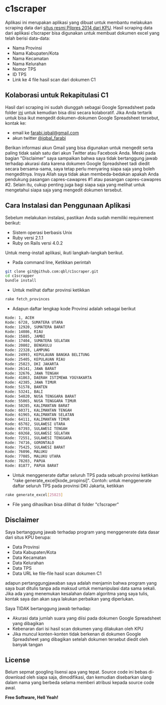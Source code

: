 c1scraper
=========

Aplikasi ini merupakan aplikasi yang dibuat untuk membantu melakukan scraping data dari [situs resmi Pilpres 2014 dari KPU][1]. Hasil scraping data dari aplikasi c1scraper bisa digunakan untuk membuat dokumen excel yang telah berisi data-data:

  - Nama Provinsi
  - Nama Kabupaten/Kota
  - Nama Kecamatan
  - Nama Kelurahan
  - Nomor TPS
  - ID TPS
  - Link ke 4 file hasil scan dari dokumen C1

Kolaborasi untuk Rekapitulasi C1
----

Hasil dari scraping ini sudah diunggah sebagai Google Spreadsheet pada folder [ini][3] untuk kemudian bisa diisi secara kolaboratif. Jika Anda tertarik untuk bisa ikut mengedit dokumen-dokumen Google Spreadsheet tersebut, kontak ke:

  - email ke farabi.iqbal@gmail.com
  - akun twitter [@iqbal_farabi][2]

Berikan informasi akun Gmail yang bisa digunakan untuk mengedit serta paling tidak salah satu dari akun Twitter atau Facebook Anda. Meski pada bagian "Disclaimer" saya sampaikan bahwa saya tidak bertanggung jawab terhadap akurasi data karena dokumen Google Spreadsheet tadi diedit secara bersama-sama, saya tetap perlu menyaring siapa saja yang boleh mengeditnya. Insya Allah saya tidak akan membeda-bedakan apakah Anda pendukung pasangan capres-cawapres #1 atau pasangan capres-cawapres #2. Selain itu, cukup penting juga bagi siapa saja yang melihat untuk mengetahui siapa saja yang mengedit dokumen tersebut.

Cara Instalasi dan Penggunaan Aplikasi
----

Sebelum melakukan instalasi, pastikan Anda sudah memiliki requirement berikut:

  - Sistem operasi berbasis Unix
  - Ruby versi 2.1.1
  - Ruby on Rails versi 4.0.2

Untuk meng-install aplikasi, ikuti langkah-langkah berikut. 

  - Pada command line, Ketikkan perintah 

```sh
git clone git@github.com:qbl/c1scraper.git
cd c1scrapper
bundle install
```
  - Untuk melihat daftar provinsi ketikkan

```sh
rake fetch_provinces
```
    
  - Adapun daftar lengkap kode Provinsi adalah sebagai berikut

```sh
Kode: 1, ACEH
Kode: 6728, SUMATERA UTARA
Kode: 12920, SUMATERA BARAT
Kode: 14086, RIAU
Kode: 15885, JAMBI
Kode: 17404, SUMATERA SELATAN
Kode: 20802, BENGKULU
Kode: 22328, LAMPUNG
Kode: 24993, KEPULAUAN BANGKA BELITUNG
Kode: 25405, KEPULAUAN RIAU
Kode: 25823, DKI JAKARTA
Kode: 26141, JAWA BARAT
Kode: 32676, JAWA TENGAH
Kode: 41863, DAERAH ISTIMEWA YOGYAKARTA
Kode: 42385, JAWA TIMUR
Kode: 51578, BANTEN
Kode: 53241, BALI
Kode: 54020, NUSA TENGGARA BARAT
Kode: 55065, NUSA TENGGARA TIMUR
Kode: 58285, KALIMANTAN BARAT
Kode: 60371, KALIMANTAN TENGAH
Kode: 61965, KALIMANTAN SELATAN
Kode: 64111, KALIMANTAN TIMUR
Kode: 65702, SULAWESI UTARA
Kode: 67393, SULAWESI TENGAH
Kode: 69268, SULAWESI SELATAN
Kode: 72551, SULAWESI TENGGARA
Kode: 74716, GORONTALO
Kode: 75425, SULAWESI BARAT
Kode: 76096, MALUKU
Kode: 77085, MALUKU UTARA
Kode: 78203, PAPUA
Kode: 81877, PAPUA BARAT
```

  - Untuk menggenerate daftar seluruh TPS pada sebuah provinsi ketikkan "rake generate_excel[kode_propinsi]". Contoh: untuk menggenerate daftar seluruh TPS pada provinsi DKI Jakarta, ketikkan

```sh
rake generate_excel[25823]
```

  - File yang dihasilkan bisa dilihat di folder "c1scraper"


Disclaimer
-----------

Saya bertanggung jawab terhadap program yang menggenerate data dasar dari situs KPU berupa:

* Data Provinsi
* Data Kabupaten/Kota
* Data Kecamatan
* Data Kelurahan
* Data TPS
* Data URL ke file-file hasil scan dokumen C1

adapun pertanggungjawaban saya adalah menjamin bahwa program yang saya buat ditulis tanpa ada maksud untuk memanipulasi data sama sekali. Jika ada yang menemukan kesalahan dalam algoritma yang saya tulis, kontak saya dan akan saya lakukan perbaikan yang diperlukan.

Saya TIDAK bertanggung jawab terhadap:
* Akurasi data jumlah suara yang diisi pada dokumen Google Spreadsheet yang dibagikan
* Kebenaran dari isi hasil scan dokumen yang dilakukan oleh KPU
* Jika muncul konten-konten tidak berkenan di dokumen Google Spreadsheet yang dibagikan setelah dokumen tersebut diedit oleh banyak tangan


License
----

Belum sepmat googling lisensi apa yang tepat. Source code ini bebas di-download oleh siapa saja, dimodifikasi, dan kemudian disebarkan ulang dalam nama yang berbeda selama memberi atribusi kepada source code awal.


**Free Software, Hell Yeah!**

[1]:http://pilpres2014.kpu.go.id/c1.php
[2]:https://twitter.com/iqbal_farabi
[3]:https://drive.google.com/folderview?id=0BxLC5WIzlW3fbzk2WFFTTmd0a2s&usp=sharing